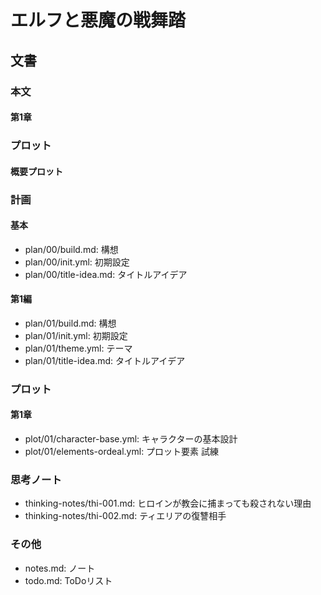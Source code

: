 # エルフと悪魔の戦舞踏

## 文書

### 本文

#### 第1章

### プロット

#### 概要プロット

### 計画

#### 基本

- plan/00/build.md:      構想
- plan/00/init.yml:      初期設定
- plan/00/title-idea.md: タイトルアイデア

#### 第1編

- plan/01/build.md:      構想
- plan/01/init.yml:      初期設定
- plan/01/theme.yml:     テーマ
- plan/01/title-idea.md: タイトルアイデア

### プロット

#### 第1章

- plot/01/character-base.yml:  キャラクターの基本設計
- plot/01/elements-ordeal.yml: プロット要素 試練

### 思考ノート

- thinking-notes/thi-001.md: ヒロインが教会に捕まっても殺されない理由
- thinking-notes/thi-002.md: ティエリアの復讐相手

### その他

- notes.md: ノート
- todo.md:  ToDoリスト
